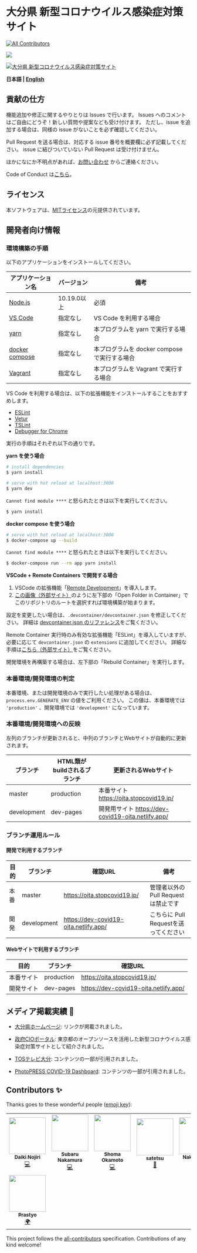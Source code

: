 # 大分県 新型コロナウイルス感染症対策サイト
<!-- ALL-CONTRIBUTORS-BADGE:START - Do not remove or modify this section -->
[![All Contributors](https://img.shields.io/badge/all_contributors-7-orange.svg?style=flat-square)](#contributors-)
<!-- ALL-CONTRIBUTORS-BADGE:END -->

![](https://github.com/covid-oita/covid19/workflows/production%20deploy/badge.svg)

[![大分県 新型コロナウイルス感染症対策サイト](https://user-images.githubusercontent.com/24912801/84268856-52f32580-ab63-11ea-87c5-436bce19ba7d.png)](https://oita.stopcovid19.jp/)

**日本語 | [English](./docs/en/README.md)**

## 貢献の仕方

機能追加や修正に関するやりとりは Issues で行います。
Issues へのコメントはご自由にどうぞ！新しい質問や提案なども受け付けます。
ただし、issue を追加する場合は、同様の issue がないことを必ず確認してください。

Pull Request を送る場合は、対応する issue 番号を概要欄に必ず記載してください。
issue に結びついていない Pull Request は受け付けません。

ほかになにか不明点があれば、[お問い合わせ](https://oita.stopcovid19.jp/contacts/) からご連絡ください。

Code of Conduct は[こちら](./CODE_OF_CONDUCT.md)。

## ライセンス

本ソフトウェアは、[MITライセンス](./LICENSE.txt)の元提供されています。

## 開発者向け情報

### 環境構築の手順

以下のアプリケーションをインストールしてください。

| アプリケーション名 | バージョン | 備考 |
| ------- | ------- | ------- |
| [Node.js](https://nodejs.org/ja/) | 10.19.0以上 | 必須 |
| [VS Code](https://code.visualstudio.com/) | 指定なし | VS Code を利用する場合 |
| [yarn](https://classic.yarnpkg.com/ja/) | 指定なし | 本プログラムを yarn で実行する場合 |
| [docker compose](https://docs.docker.com/compose/install/) | 指定なし | 本プログラムを docker compose で実行する場合 |
| [Vagrant](https://www.vagrantup.com/) | 指定なし | 本プログラムを Vagrant で実行する場合 |

VS Code を利用する場合は、以下の拡張機能をインストールすることをおすすめします。

- [ESLint](https://marketplace.visualstudio.com/items?itemName=dbaeumer.vscode-eslint)
- [Vetur](https://marketplace.visualstudio.com/items?itemName=octref.vetur)
- [TSLint](https://marketplace.visualstudio.com/items?itemName=ms-vscode.vscode-typescript-tslint-plugin)
- [Debugger for Chrome](https://marketplace.visualstudio.com/items?itemName=msjsdiag.debugger-for-chrome)

実行の手順はそれぞれ以下の通りです。

**yarn を使う場合**
```bash
# install dependencies
$ yarn install

# serve with hot reload at localhost:3000
$ yarn dev
```

`Cannot find module ****` と怒られたときは以下を実行してください。

```bash
$ yarn install
```

**docker compose を使う場合**
```bash
# serve with hot reload at localhost:3000
$ docker-compose up --build
```

`Cannot find module ****` と怒られたときは以下を実行してください。

```bash
$ docker-compose run --rm app yarn install
```

**VSCode + Remote Containers で開発する場合**

1. VSCode の拡張機能「[Remote Development](https://marketplace.visualstudio.com/items?itemName=ms-vscode-remote.vscode-remote-extensionpack)」を導入します。
2. [この画像（外部サイト）](https://code.visualstudio.com/docs/remote/containers#_quick-start-try-a-dev-container)のように左下部の「Open Folder in Container」でこのリポジトリのルートを選択すれば環境構築が始まります。

設定を変更したい場合は、`.devcontainer/devcontainer.json` を修正してください。
詳細は [devcontainer.json のリファレンス](https://code.visualstudio.com/docs/remote/containers#_devcontainerjson-reference)をご覧ください。

Remote Container 実行時のみ有効な拡張機能「ESLint」を導入していますが、必要に応じて `devcontainer.json` の `extensions` に追加してください。
詳細な手順は[こちら（外部サイト）](https://code.visualstudio.com/docs/remote/containers#_managing-extensions)をご覧ください。

開発環境を再構築する場合は、左下部の「Rebuild Container」を実行します。

### 本番環境/開発環境の判定

本番環境、または開発環境のみで実行したい処理がある場合は、 `process.env.GENERATE_ENV` の値をご利用ください。
この値は、本番環境では `'production'` 、開発環境では `'development'` になっています。

### 本番環境/開発環境への反映

左列のブランチが更新されると、中列のブランチとWebサイトが自動的に更新されます。

| ブランチ | HTML類がbuildされるブランチ | 更新されるWebサイト |
| ---- | ---- | ---- |
| master | production |本番サイト https://oita.stopcovid19.jp/ |
| development | dev-pages | 開発用サイト https://dev-covid19-oita.netlify.app/ |

### ブランチ運用ルール

#### 開発で利用するブランチ

| 目的 | ブランチ | 確認URL | 備考 |
| ---- | -------- | ---- | ---- |
| 本番 | master | https://oita.stopcovid19.jp/ | 管理者以外の Pull Request は禁止です |
| 開発 | development | https://dev-covid19-oita.netlify.app/ | こちらに Pull Requestを送ってください |

#### Webサイトで利用するブランチ

| 目的 | ブランチ | 確認URL |
| ---- | -------- | ---- |
| 本番サイト | production | https://oita.stopcovid19.jp/ |
| 開発サイト | dev-pages | https://dev-covid19-oita.netlify.app/ |

## メディア掲載実績 🎉

- [大分県ホームページ](https://www.pref.oita.jp/site/covid19-oita/): リンクが掲載されました。

- [政府CIOポータル](https://cio.go.jp/node/2581/): 東京都のオープンソースを活用した新型コロナウイルス感染症対策サイトとして紹介されました。

- [TOSテレビ大分](https://www.tostv.jp/emergency/): コンテンツの一部が引用されました。

- [PhotoPRESS COVID-19 Dashboard](https://photopress.jp/covid19-dashboard): コンテンツの一部が引用されました。

## Contributors ✨

Thanks goes to these wonderful people ([emoji key](https://allcontributors.org/docs/en/emoji-key)):

<!-- ALL-CONTRIBUTORS-LIST:START - Do not remove or modify this section -->
<!-- prettier-ignore-start -->
<!-- markdownlint-disable -->
<table>
  <tr>
    <td align="center"><a href="https://github.com/nojiri1098"><img src="https://github.com/nojiri1098.png" width="100px;" alt=""/><br /><sub><b>Daiki Nojiri</b></sub></a><br /><a href="https://github.com/covid19-oita/covid19/commits?author=nojiri1098" title="Code">💻</a></td>
    <td align="center"><a href="https://twitter.com/varu_3"><img src="https://github.com/varusan.png" width="100px;" alt=""/><br /><sub><b>Subaru Nakamura</b></sub></a><br /><a href="https://github.com/covid19-oita/covid19/commits?author=varusan" title="Code">💻</a></td>
    <td align="center"><a href="https://shmokmt.github.io/"><img src="https://github.com/shmokmt.png" width="100px;" alt=""/><br /><sub><b>Shoma Okamoto</b></sub></a><br /><a href="https://github.com/covid19-oita/covid19/commits?author=shmokmt" title="Code">💻</a></td>
    <td align="center"><a href="https://github.com/satetsu"><img src="https://github.com/satetsu.png" width="100px;" alt=""/><br /><sub><b>satetsu</b></sub></a><br /><a href="#business-satetsu" title="Business development">💼</a></td>
    <td align="center"><a href="https://nakaokarei.github.io/my_portfolio"><img src="https://github.com/NakaokaRei.png" width="100px;" alt=""/><br /><sub><b>Nakaoka Rei</b></sub></a><br /><a href="#translation-NakaokaRei" title="Translation">🌍</a></td>
    <td align="center"><a href="https://pnnutkung.github.io/blog"><img src="https://github.com/PNNutkung.png" width="100px;" alt=""/><br /><sub><b>Pipatpol Tanavongchinda</b></sub></a><br /><a href="#translation-PNNutkung" title="Translation">🌍</a></td>
  </tr>
  <tr>
    <td align="center"><a href="https://github.com/jiprastyo"><img src="https://github.com/jiprastyo.png" width="100px;" alt=""/><br /><sub><b>Prastyo</b></sub></a><br /><a href="#translation-Prastyo" title="Translation">🌍</a></td>
  </tr>
</table>

<!-- markdownlint-enable -->
<!-- prettier-ignore-end -->
<!-- ALL-CONTRIBUTORS-LIST:END -->

This project follows the [all-contributors](https://github.com/all-contributors/all-contributors) specification. Contributions of any kind welcome!
